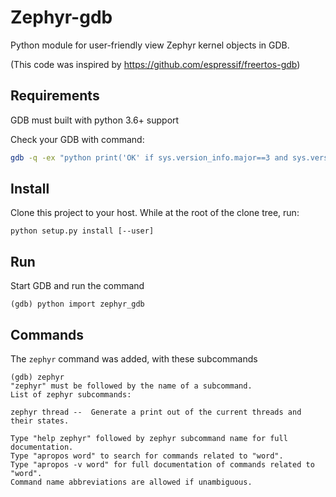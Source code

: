 # Zephyr-gdb
Python module for user-friendly view Zephyr kernel objects in GDB.

(This code was inspired by https://github.com/espressif/freertos-gdb)

## Requirements

GDB must built with python 3.6+ support

Check your GDB with command:

```bash
gdb -q -ex "python print('OK' if sys.version_info.major==3 and sys.version_info.minor>=6 else 'NOT SUPPORTED')" -ex "quit"
```

## Install
Clone this project to your host. While at the root of the clone tree, run:

```
python setup.py install [--user]
```

## Run
Start GDB and run the command
```
(gdb) python import zephyr_gdb
```

## Commands
The ```zephyr``` command was added, with these subcommands
```
(gdb) zephyr
"zephyr" must be followed by the name of a subcommand.
List of zephyr subcommands:

zephyr thread --  Generate a print out of the current threads and their states.

Type "help zephyr" followed by zephyr subcommand name for full documentation.
Type "apropos word" to search for commands related to "word".
Type "apropos -v word" for full documentation of commands related to "word".
Command name abbreviations are allowed if unambiguous.
```
